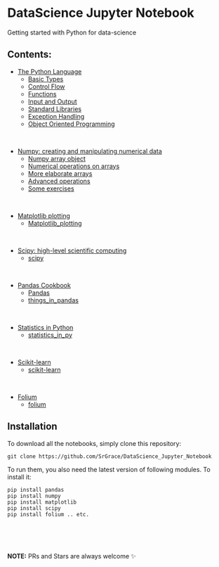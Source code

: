 # DataScience Jupyter Notebook
Getting started with Python for data-science

## Contents:

* [The Python Language](https://github.com/SrGrace/DataScience_Jupyter_Notebook/tree/master/The_Python_Language)
  * [Basic Types](https://github.com/SrGrace/DataScience_Jupyter_Notebook/blob/master/The_Python_Language/basics_containers_operators.ipynb)
  * [Control Flow](https://github.com/SrGrace/DataScience_Jupyter_Notebook/blob/master/The_Python_Language/control_flow.ipynb)
  * [Functions](https://github.com/SrGrace/DataScience_Jupyter_Notebook/blob/master/The_Python_Language/functions.ipynb)
  * [Input and Output](https://github.com/SrGrace/DataScience_Jupyter_Notebook/blob/master/The_Python_Language/Input_and_Output.ipynb)
  * [Standard Libraries](https://github.com/SrGrace/DataScience_Jupyter_Notebook/blob/master/The_Python_Language/standard_libraries.ipynb)
  * [Exception Handling](https://github.com/SrGrace/DataScience_Jupyter_Notebook/blob/master/The_Python_Language/Exception_handling.ipynb)
  * [Object Oriented Programming](https://github.com/SrGrace/DataScience_Jupyter_Notebook/blob/master/The_Python_Language/object_oriented_programming_(OOP).ipynb)
<br>

* [Numpy: creating and manipulating numerical data](https://github.com/SrGrace/DataScience_Jupyter_Notebook/tree/master/Numpy)
  * [Numpy array object](https://github.com/SrGrace/DataScience_Jupyter_Notebook/blob/master/Numpy/Numpy_array_object.ipynb)
  * [Numerical operations on arrays](https://github.com/SrGrace/DataScience_Jupyter_Notebook/blob/master/Numpy/Numerical_operations_on_arrays.ipynb)
  * [More elaborate arrays](https://github.com/SrGrace/DataScience_Jupyter_Notebook/blob/master/Numpy/More_elaborate_arrays.ipynb)
  * [Advanced operations](https://github.com/SrGrace/DataScience_Jupyter_Notebook/blob/master/Numpy/Advanced_operations.ipynb)
  * [Some exercises](https://github.com/SrGrace/DataScience_Jupyter_Notebook/blob/master/Numpy/Some_exercises.ipynb)
<br> 

* [Matplotlib plotting](https://github.com/SrGrace/DataScience_Jupyter_Notebook/tree/master/Matplotlib_plotting)
  * [Matplotlib_plotting](https://github.com/SrGrace/DataScience_Jupyter_Notebook/blob/master/Matplotlib_plotting/Matplotlib_plotting.ipynb)
 <br> 
 
* [Scipy: high-level scientific computing](https://github.com/SrGrace/DataScience_Jupyter_Notebook/tree/master/Scipy)
  * [scipy](https://github.com/SrGrace/DataScience_Jupyter_Notebook/blob/master/Scipy/scipy.ipynb)
<br>

* [Pandas Cookbook](https://github.com/SrGrace/DataScience_Jupyter_Notebook/tree/master/Pandas_Cookbook)
  * [Pandas](https://github.com/SrGrace/DataScience_Jupyter_Notebook/blob/master/Pandas_Cookbook/Pandas.ipynb)
  * [things_in_pandas](https://github.com/SrGrace/DataScience_Jupyter_Notebook/blob/master/Pandas_Cookbook/things_in_pandas.ipynb)
<br>

* [Statistics in Python](https://github.com/SrGrace/DataScience_Jupyter_Notebook/tree/master/Statistics_in_Python)
  * [statistics_in_py](https://github.com/SrGrace/DataScience_Jupyter_Notebook/blob/master/Statistics_in_Python/statistics_in_py.ipynb)
<br>

* [Scikit-learn](https://github.com/SrGrace/DataScience_Jupyter_Notebook/tree/master/scikit-learn_ML_in_Python)
  * [scikit-learn](https://github.com/SrGrace/DataScience_Jupyter_Notebook/blob/master/scikit-learn_ML_in_Python/scikit-learn.ipynb)
<br>

* [Folium](https://github.com/SrGrace/DataScience_Jupyter_Notebook/tree/master/folium)
  * [folium](https://github.com/SrGrace/DataScience_Jupyter_Notebook/blob/master/folium/folium.ipynb)

  
## Installation

To download all the notebooks, simply clone this repository:
```
git clone https://github.com/SrGrace/DataScience_Jupyter_Notebook
```

To run them, you also need the latest version of following modules. To install it:
```
pip install pandas
pip install numpy
pip install matplotlib
pip install scipy
pip install folium .. etc.
```

<br><br><br>

**NOTE:** PRs and Stars are always welcome :sparkles:


